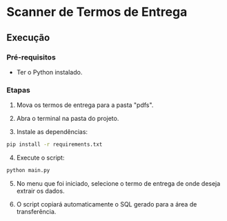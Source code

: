 # Scanner de Termos de Entrega

## Execução

### Pré-requisitos

- Ter o Python instalado.

### Etapas

1. Mova os termos de entrega para a pasta "pdfs".

2. Abra o terminal na pasta do projeto.

3. Instale as dependências:

```sh
pip install -r requirements.txt
```

4. Execute o script:

```sh
python main.py
```

5. No menu que foi iniciado, selecione o termo de entrega de onde deseja extrair os dados.

6. O script copiará automaticamente o SQL gerado para a área de transferência.
